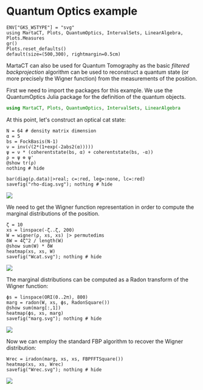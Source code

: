# Quantum Optics example

```@setup qoptics
ENV["GKS_WSTYPE"] = "svg"
using MartaCT, Plots, QuantumOptics, IntervalSets, LinearAlgebra, Plots.Measures
gr()
Plots.reset_defaults()
default(size=(500,300), rightmargin=0.5cm)
```

MartaCT can also be used for Quantum Tomography as the basic
_filtered backprojection_ algorithm can be used to
reconstruct a quantum state (or more precisely the Wigner
function) from the measurements of the position.

First we need to import the packages for this example. We
use the QuantumOptics Julia package for the definition of
the quantum objects.

```julia
using MartaCT, Plots, QuantumOptics, IntervalSets, LinearAlgebra
```

At this point, let's construct an optical cat state:

```@example qoptics
N = 64 # density matrix dimension
α = 5
bs = FockBasis(N-1)
ν = inv(√(2*(1+exp(-2abs2(α)))))
ψ = ν * (coherentstate(bs, α) + coherentstate(bs, -α))
ρ = ψ ⊗ ψ'
@show tr(ρ)
nothing # hide
```

```@setup qoptics
bar(diag(ρ.data)|>real; c=:red, leg=:none, lc=:red)
savefig("rho-diag.svg"); nothing # hide
```

![](rho-diag.svg)

We need to get the Wigner function representation in order
to compute the marginal distributions of the position.

```@example qoptics
ζ = 10
xs = linspace(-ζ..ζ, 200)
W = wigner(ρ, xs, xs) |> permutedims
δW = 4ζ^2 / length(W)
@show sum(W) * δW
heatmap(xs, xs, W)
savefig("Wcat.svg"); nothing # hide
```

![](Wcat.svg)

The marginal distributions can be computed as a Radon
transform of the Wigner function:

```@example qoptics
ϕs = linspace(ORI(0..2π), 800)
marg = radon(W, xs, ϕs, RadonSquare())
@show sum(marg[:,1])
heatmap(ϕs, xs, marg)
savefig("marg.svg"); nothing # hide
```

![](marg.svg)

Now we can employ the standard FBP algorithm to recover the
Wigner distribution:

```@example qoptics
Wrec = iradon(marg, xs, xs, FBPFFTSquare())
heatmap(xs, xs, Wrec)
savefig("Wrec.svg"); nothing # hide
```

![](Wrec.svg)
